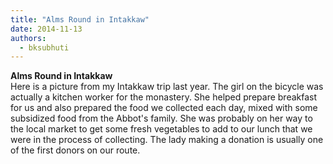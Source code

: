 ```yaml
---
title: "Alms Round in Intakkaw"
date: 2014-11-13
authors: 
  - bksubhuti
---
```


**Alms Round in Intakkaw**  
Here is a picture from my Intakkaw trip last year. The girl on the bicycle was actually a kitchen worker for the monastery. She helped prepare breakfast for us and also prepared the food we collected each day, mixed with some subsidized food from the Abbot's family. She was probably on her way to the local market to get some fresh vegetables to add to our lunch that we were in the process of collecting. The lady making a donation is usually one of the first donors on our route.﻿



